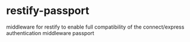 restify-passport
================

middleware for restify to enable full compatibility of the connect/express authentication middleware passport
